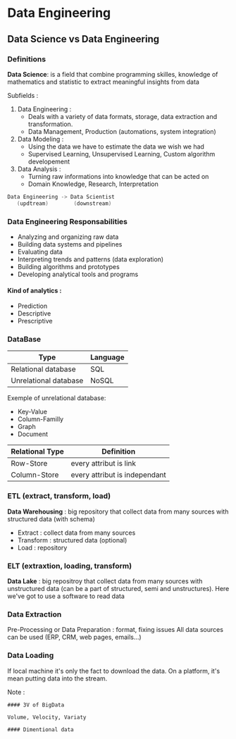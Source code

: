 # Data Engineering

## Data Science vs Data Engineering

### Definitions 

<b>Data Science</b>: is a field that combine programming skilles, knowledge of mathematics and statistic to extract meaningful insights from data

Subfields : 
1. Data Engineering :
    - Deals with a variety of data formats, storage, data extraction and transformation.
    - Data Management, Production (automations, system integration)
2. Data Modeling : 
    - Using the data we have to estimate the data we wish we had
    - Supervised Learning, Unsupervised Learning, Custom algorithm developement
3. Data Analysis : 
    - Turning raw informations into knowledge that can be acted on
    - Domain Knowledge, Research, Interpretation

```Scala
Data Engineering -> Data Scientist
   (updtream)        (downstream)
```

### Data Engineering Responsabilities

- Analyzing and organizing raw data 
- Building data systems and pipelines
- Evaluating data 
- Interpreting trends and patterns (data exploration)
- Building algorithms and prototypes
- Developing analytical tools and programs

#### Kind of analytics :
- Prediction
- Descriptive
- Prescriptive

### DataBase 

|Type|Language|
|-|-|
|Relational database|SQL|
|Unrelational database|NoSQL|

Exemple of unrelational database:
- Key-Value
- Column-Familly
- Graph
- Document

|Relational Type|Definition|
|-|-|
|Row-Store|every attribut is link|
|Column-Store|every attribut is independant|

### ETL (extract, transform, load)

<b>Data Warehousing</b> : big repository that collect data from many sources with structured data (with schema)

- Extract : collect data from many sources
- Transform : structured data (optional)
- Load : repository

### ELT (extraxtion, loading, transform)

<b>Data Lake</b> : big repositroy that collect data from many sources with unstructured data (can be a part of structured, semi and unstructures). Here we've got to use a software to read data

### Data Extraction

Pre-Processing or Data Preparation : format, fixing issues
All data sources can be used (ERP, CRM, web pages, emails...)

### Data Loading

If local machine it's only the fact to download the data. On a platform, it's mean putting data into the stream.


Note :

```
#### 3V of BigData

Volume, Velocity, Variaty

#### Dimentional data

````
